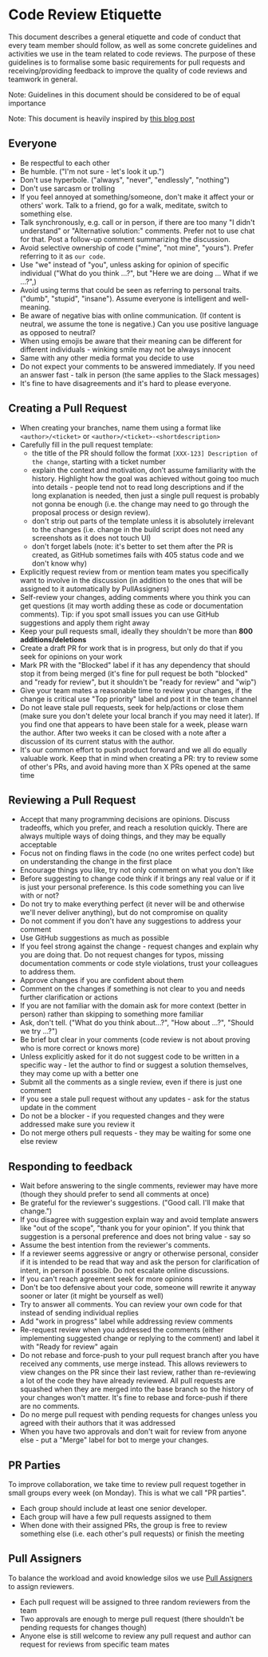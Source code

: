 Code Review Etiquette
===========

This document describes a general etiquette and code of conduct that every team member should follow, as well as some concrete guidelines and activities we use in the team related to code reviews.
The purpose of these guidelines is to formalise some basic requirements for pull requests and receiving/providing feedback to improve the quality of code reviews and teamwork in general.

Note: Guidelines in this document should be considered to be of equal importance

Note: This document is heavily inspired by [this blog post](https://github.blog/2015-01-21-how-to-write-the-perfect-pull-request/)

Everyone
--------

* Be respectful to each other
* Be humble. ("I'm not sure - let's look it up.")
* Don't use hyperbole. ("always", "never", "endlessly", "nothing")
* Don't use sarcasm or trolling
* If you feel annoyed at something/someone, don't make it affect your or others' work. Talk to a friend, go for a walk, meditate, switch to something else.
* Talk synchronously, e.g. call or in person, if there are too many "I didn't understand" or "Alternative solution:" comments. Prefer not to use chat for that. Post a follow-up
  comment summarizing the discussion.
* Avoid selective ownership of code ("mine", "not mine", "yours"). Prefer referring to it as `our code`.
* Use "we" instead of "you", unless asking for opinion of specific individual ("What do you think ...?", but "Here we are doing ... What if we ...?",)
* Avoid using terms that could be seen as referring to personal traits. ("dumb",
  "stupid", "insane"). Assume everyone is intelligent and well-meaning.
* Be aware of negative bias with online communication. (If content is neutral, we assume the tone is negative.) Can you use positive language as opposed to neutral?
* When using emojis be aware that their meaning can be different for different individuals - winking smile may not be always innocent
* Same with any other media format you decide to use
* Do not expect your comments to be answered immediately. If you need an answer fast - talk in person (the same applies to the Slack messages)
* It's fine to have disagreements and it's hard to please everyone.


Creating a Pull Request
--------

* When creating your branches, name them using a format like `<author>/<ticket>` or `<author>/<ticket>-<shortdescription>`
* Carefully fill in the pull request template:
	* the title of the PR should follow the format `[XXX-123] Description of the change`, starting with a ticket number
	* explain the context and motivation, don’t assume familiarity with the history. Highlight how the goal was achieved without going too much into details - people tend not to read long descriptions and if the long explanation is needed, then just a single pull request is probably not gonna be enough (i.e. the change may need to go through the proposal process or design review). 
	* don't strip out parts of the template unless it is absolutely irrelevant to the changes (i.e. change in the build script does not need any screenshots as it does not touch UI)
	* don't forget labels (note: it's better to set them after the PR is created, as GitHub sometimes fails with 405 status code and we don't know why)
* Explicitly request review from or mention team mates you specifically want to involve in the discussion (in addition to the ones that will be assigned to it automatically by PullAssigners)
* Self-review your changes, adding comments where you think you can get questions (it may worth adding these as code or documentation comments). Tip: if you spot small issues you can use GitHub suggestions and apply them right away
* Keep your pull requests small, ideally they shouldn't be more than **800 additions/deletions**
* Create a draft PR for work that is in progress, but only do that if you seek for opinions on your work
* Mark PR with the "Blocked" label if it has any dependency that should stop it from being merged (it's fine for pull request be both "blocked" and "ready for review", but it shouldn't be "ready for review" and "wip")
* Give your team mates a reasonable time to review your changes, if the change is critical use "Top priority" label and post it in the team channel
* Do not leave stale pull requests, seek for help/actions or close them (make sure you don't delete your local branch if you may need it later). If you find one that appears to have been stale for a week, please warn the author. After two weeks it can be closed with a note after a discussion of its current status with the author.
* It's our common effort to push product forward and we all do equally valuable work. Keep that in mind when creating a PR: try to review some of other's PRs, and avoid having more than X PRs opened at the same time


Reviewing a Pull Request
--------

* Accept that many programming decisions are opinions. Discuss tradeoffs, which
  you prefer, and reach a resolution quickly. There are always multiple ways of doing things, and they may be equally acceptable
* Focus not on finding flaws in the code (no one writes perfect code) but on understanding the change in the first place
* Encourage things you like, try not only comment on what you don't like
* Before suggesting to change code think if it brings any real value or if it is just your personal preference. Is this code something you can live with or not?
* Do not try to make everything perfect (it never will be and otherwise we'll never deliver anything), but do not compromise on quality
* Do not comment if you don't have any suggestions to address your comment
* Use GitHub suggestions as much as possible
* If you feel strong against the change - request changes and explain why you are doing that. Do not request changes for typos, missing documentation comments or code style violations, trust your colleagues to address them.
* Approve changes if you are confident about them
* Comment on the changes if something is not clear to you and needs further clarification or actions
* If you are not familiar with the domain ask for more context (better in person) rather than skipping to something more familiar
* Ask, don't tell. ("What do you think about...?", "How about ...?", "Should we try ...?")
* Be brief but clear in your comments (code review is not about proving who is more correct or knows more)
* Unless explicitly asked for it do not suggest code to be written in a specific way - let the author to find or suggest a solution themselves, they may come up with a better one
* Submit all the comments as a single review, even if there is just one comment
* If you see a stale pull request without any updates - ask for the status update in the comment
* Do not be a blocker - if you requested changes and they were addressed make sure you review it
* Do not merge others pull requests - they may be waiting for some one else review

Responding to feedback
-------------------------

* Wait before answering to the single comments, reviewer may have more (though they should prefer to send all comments at once)
* Be grateful for the reviewer's suggestions. ("Good call. I'll make that
  change.")
* If you disagree with suggestion explain way and avoid template answers like "out of the scope", "thank you for your opinion". If you think that suggestion is a personal preference and does not bring value - say so
* Assume the best intention from the reviewer's comments.
* If a reviewer seems aggressive or angry or otherwise personal, consider if it is intended to be read that way and ask the person for clarification of intent, in person if possible. Do not escalate online discussions.
* If you can't reach agreement seek for more opinions
* Don't be too defensive about your code, someone will rewrite it anyway sooner or later (it might be yourself as well)
* Try to answer all comments. You can review your own code for that instead of sending individual replies
* Add "work in progress" label while addressing review comments
* Re-request review when you addressed the comments (either implementing suggested change or replying to the comment) and label it with "Ready for review" again
* Do not rebase and force-push to your pull request branch after you have received any comments, use merge instead. This allows reviewers to view changes on the PR since their last review, rather than re-reviewing a lot of the code they have already reviewed. All pull requests are squashed when they are merged into the base branch so the history of your changes won't matter. It's fine to rebase and force-push if there are no comments.
* Do no merge pull request with pending requests for changes unless you agreed with their authors that it was addressed
* When you have two approvals and don't wait for review from anyone else - put a "Merge" label for bot to merge your changes.


PR Parties
--------

To improve collaboration, we take time to review pull request together in small groups every week (on Monday). This is what we call "PR parties".

- Each group should include at least one senior developer. 
- Each group will have a few pull requests assigned to them
- When done with their assigned PRs, the group is free to review something else (i.e. each other's pull requests) or finish the meeting

Pull Assigners
--------

To balance the workload and avoid knowledge silos we use [Pull Assigners](https://pullpanda.com/assigner) to assign reviewers.

- Each pull request will be assigned to three random reviewers from the team
- Two approvals are enough to merge pull request (there shouldn't be pending requests for changes though)
- Anyone else is still welcome to review any pull request and author can request for reviews from specific team mates
